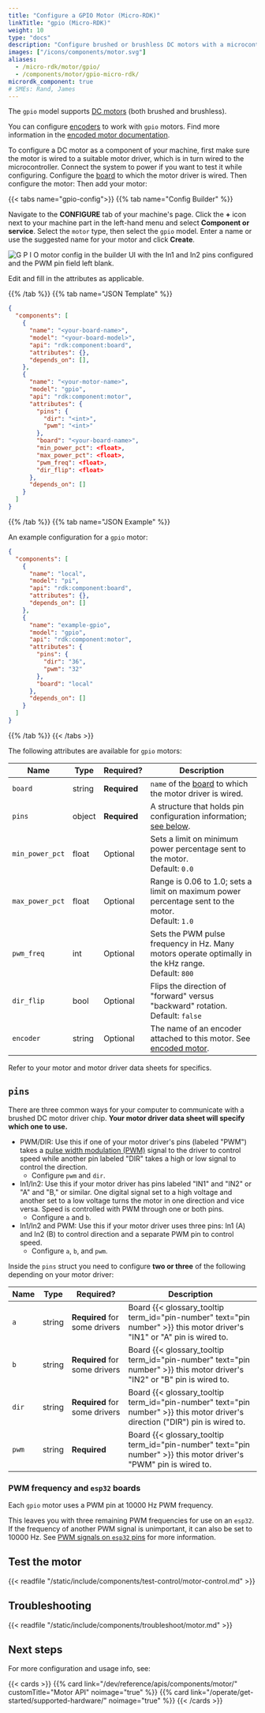 ```yaml
---
title: "Configure a GPIO Motor (Micro-RDK)"
linkTitle: "gpio (Micro-RDK)"
weight: 10
type: "docs"
description: "Configure brushed or brushless DC motors with a microcontroller."
images: ["/icons/components/motor.svg"]
aliases:
  - /micro-rdk/motor/gpio/
  - /components/motor/gpio-micro-rdk/
micrordk_component: true
# SMEs: Rand, James
---
```


The `gpio` model supports [DC motors](https://en.wikipedia.org/wiki/DC_motor) (both brushed and brushless).

You can configure [encoders](/operate/reference/components/encoder/) to work with `gpio` motors.
Find more information in the [encoded motor documentation](/operate/reference/components/motor/encoded-motor/).

To configure a DC motor as a component of your machine, first make sure the motor is wired to a suitable motor driver, which is in turn wired to the microcontroller.
Connect the system to power if you want to test it while configuring.
Configure the [board](/operate/reference/components/board/esp32/) to which the motor driver is wired.
Then configure the motor:
Then add your motor:

{{< tabs name="gpio-config">}}
{{% tab name="Config Builder" %}}

Navigate to the **CONFIGURE** tab of your machine's page.
Click the **+** icon next to your machine part in the left-hand menu and select **Component or service**.
Select the `motor` type, then select the `gpio` model.
Enter a name or use the suggested name for your motor and click **Create**.

![G P I O motor config in the builder UI with the In1 and In2 pins configured and the PWM pin field left blank.](/components/motor/gpio-config-ui.png)

Edit and fill in the attributes as applicable.

{{% /tab %}}
{{% tab name="JSON Template" %}}

```json
{
  "components": [
    {
      "name": "<your-board-name>",
      "model": "<your-board-model>",
      "api": "rdk:component:board",
      "attributes": {},
      "depends_on": [],
    },
    {
      "name": "<your-motor-name>",
      "model": "gpio",
      "api": "rdk:component:motor",
      "attributes": {
        "pins": {
          "dir": "<int>",
          "pwm": "<int>"
        },
        "board": "<your-board-name>",
        "min_power_pct": <float>,
        "max_power_pct": <float>,
        "pwm_freq": <float>,
        "dir_flip": <float>
      },
      "depends_on": []
    }
  ]
}
```

{{% /tab %}}
{{% tab name="JSON Example" %}}

An example configuration for a `gpio` motor:

```json
{
  "components": [
    {
      "name": "local",
      "model": "pi",
      "api": "rdk:component:board",
      "attributes": {},
      "depends_on": []
    },
    {
      "name": "example-gpio",
      "model": "gpio",
      "api": "rdk:component:motor",
      "attributes": {
        "pins": {
          "dir": "36",
          "pwm": "32"
        },
        "board": "local"
      },
      "depends_on": []
    }
  ]
}
```

{{% /tab %}}
{{< /tabs >}}

The following attributes are available for `gpio` motors:

<!-- prettier-ignore -->
| Name | Type | Required? | Description |
| ---- | ---- | --------- | ----------- |
| `board` | string | **Required** | `name` of the [board](/operate/reference/components/board/) to which the motor driver is wired. |
| `pins` | object | **Required** | A structure that holds pin configuration information; [see below](#pins). |
| `min_power_pct` | float | Optional | Sets a limit on minimum power percentage sent to the motor. <br> Default: `0.0` |
| `max_power_pct` | float | Optional | Range is 0.06 to 1.0; sets a limit on maximum power percentage sent to the motor. <br> Default: `1.0` |
| `pwm_freq` | int | Optional | Sets the PWM pulse frequency in Hz. Many motors operate optimally in the kHz range. <br> Default: `800` |
| `dir_flip` | bool | Optional | Flips the direction of "forward" versus "backward" rotation. Default: `false` |
| `encoder` | string | Optional | The name of an encoder attached to this motor. See [encoded motor](/operate/reference/components/motor/encoded-motor/). |

Refer to your motor and motor driver data sheets for specifics.

## `pins`

There are three common ways for your computer to communicate with a brushed DC motor driver chip.
**Your motor driver data sheet will specify which one to use.**

- PWM/DIR: Use this if one of your motor driver's pins (labeled "PWM") takes a [pulse width modulation (PWM)](https://en.wikipedia.org/wiki/Pulse-width_modulation) signal to the driver to control speed while another pin labeled "DIR" takes a high or low signal to control the direction.
  - Configure `pwm` and `dir`.
- In1/In2: Use this if your motor driver has pins labeled "IN1" and "IN2" or "A" and "B," or similar.
  One digital signal set to a high voltage and another set to a low voltage turns the motor in one direction and vice versa.
  Speed is controlled with PWM through one or both pins.
  - Configure `a` and `b`.
- In1/In2 and PWM: Use this if your motor driver uses three pins: In1 (A) and In2 (B) to control direction and a separate PWM pin to control speed.
  - Configure `a`, `b`, and `pwm`.

Inside the `pins` struct you need to configure **two or three** of the following depending on your motor driver:

<!-- prettier-ignore -->
| Name | Type | Required? | Description |
| ---- | ---- | --------- | ----------- |
| `a` | string | **Required** for some drivers | Board {{< glossary_tooltip term_id="pin-number" text="pin number" >}} this motor driver's "IN1" or "A" pin is wired to. |
| `b` | string | **Required** for some drivers | Board {{< glossary_tooltip term_id="pin-number" text="pin number" >}} this motor driver's "IN2" or "B" pin is wired to. |
| `dir` | string | **Required** for some drivers | Board {{< glossary_tooltip term_id="pin-number" text="pin number" >}} this motor driver's direction ("DIR") pin is wired to. |
| `pwm` | string | **Required** | Board {{< glossary_tooltip term_id="pin-number" text="pin number" >}} this motor driver's "PWM" pin is wired to. |

### PWM frequency and `esp32` boards

Each `gpio` motor uses a PWM pin at 10000 Hz PWM frequency.

This leaves you with three remaining PWM frequencies for use on an `esp32`.
If the frequency of another PWM signal is unimportant, it can also be set to 10000 Hz.
See [PWM signals on `esp32` pins](/operate/reference/components/board/esp32/#pwm-signals-on-esp32-pins) for more information.

## Test the motor

{{< readfile "/static/include/components/test-control/motor-control.md" >}}

## Troubleshooting

{{< readfile "/static/include/components/troubleshoot/motor.md" >}}

## Next steps

For more configuration and usage info, see:

{{< cards >}}
{{% card link="/dev/reference/apis/components/motor/" customTitle="Motor API" noimage="true" %}}
{{% card link="/operate/get-started/supported-hardware/" noimage="true" %}}
{{< /cards >}}
